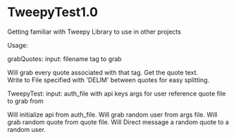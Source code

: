 # TweepyTest1.0
Getting familiar with Tweepy Library to use in other projects


Usage:

grabQuotes:
  input:
    filename
    tag to grab
  
  Will grab every quote associated with that tag. Get the quote text.  
  Write to File specified with 'DELIM' between quotes for easy splitting.
  
TweepyTest:
  input:
    auth_file with api keys
    args for user reference
    quote file to grab from
    
  Will initialize api from auth_file.
  Will grab random user from args file.
  Will grab random quote from quote file.
  Will Direct message a random quote to a random user.
